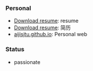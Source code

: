 <!--
**aijisjtu/aijisjtu** is a ✨ _special_ ✨ repository because its `README.md` (this file) appears on your GitHub profile.

-->

### Personal
* [Download resume](https://aijisjtu.github.io/pdf/cv/resume_JiAI_EN.pdf): resume
* [Download resume](https://aijisjtu.github.io/pdf/cv/resume_JiAI_CN.pdf): 简历
* [aijisjtu.github.io](https://aijisjtu.github.io): Personal web


### Status
* passionate
